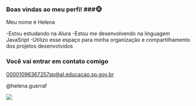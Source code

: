 ### Boas vindas ao meu perfi! ###🐵

Meu nome é Helena

-Estou estudando na Alura
-Estou me desenvolvendo na linguagem JavaSript
-Utilizo esse espaço para minha organização e compartilhamento dos projetos desenvolvidos

### Você vai entrar em contato comigo ###

00001096367257sp@al.educacao.sp.gov.br

@helena.guerraf

![](https://media.tenor.com/6YwCxuyA6EEAAAAM/oh-really.gif)

